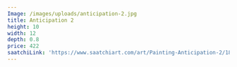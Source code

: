 ```yaml
---
Image: /images/uploads/anticipation-2.jpg
title: Anticipation 2
height: 10
width: 12
depth: 0.8
price: 422
saatchiLink: 'https://www.saatchiart.com/art/Painting-Anticipation-2/189576/3984296/view'
---
```


